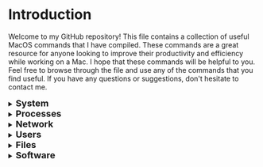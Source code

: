 # Introduction
Welcome to my GitHub repository! This file contains a collection of useful MacOS commands that I have compiled. These commands are a great resource for anyone looking to improve their productivity and efficiency while working on a Mac. I hope that these commands will be helpful to you. Feel free to browse through the file and use any of the commands that you find useful. If you have any questions or suggestions, don't hesitate to contact me.

<details>
<summary><b><font size="+1">System</font></b></summary>
</br>

Retrieve software version information.

``sw_vers``

Retrieve CPU and disk statistics.

``iostat``

Retrieve system information.

``system_profiler SPSoftwareDataType SPHardwareDataType``

Retrieve data types for the system_profiler command.

``system_profiler -listDataTypes``

Retrieve system security information.

``sudo /usr/libexec/mdmclient QuerySecurityInfo``

Retrieve system device information.

``sudo /usr/libexec/mdmclient QueryDeviceInformation``

Shutdown the system now.

``sudo shutdown now``

Restart the system now.

``sudo shutdown -r now``

Restart the system in 10 mins.

``sudo shutdown -r 10``

</details>

<details>
<summary><b><font size="+1">Processes</font></b></summary>
</br>


Retrieve list of processes using the internet.

``lsof -P -i -n | cut -f 1 -d " " | uniq``

</details>

<details>
<summary><b><font size="+1">Network</font></b></summary>
</br>

Retrieve the upload / download speed of the network.

``networkQuality``
</details>

<details>
<summary><b><font size="+1">Users</font></b></summary>
</br>

Run as the root user.

 ``sudo su``

Run in super user mode.

 ``sudo -s``

Retrieve a list of users who have signed in recently.
 ``lasy``
</details>

<details>
<summary><b><font size="+1">Files</font></b></summary>
</br>

Retrieve size of directories / files.

``du -sh <file>``
</details>

<details>
<summary><b><font size="+1">Software</font></b></summary>
</br>

Check for latest software updates.

``softwareupdate -l``

Install all software updates.

``softwareupdate -iaR``
</details>

